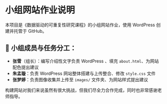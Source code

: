 # 小组网站作业说明

本项目是《数据驱动的可重复性研究课程》的小组网站作业，使用 WordPress 创建并托管于 GitHub。

## 👥 小组成员与任务分工：

- **张雪**（组长）：编写介绍性文字负责 WordPress 、填充 `about.html`、为网站配色提出建议
- **朱孟璇**：负责 WordPress 网站整体搭建与上传整合、修改 `style.css` 文件
- **张梦婷**：负责图像收集并上传至 `images/` 文件夹、为网站样式提出建议


构建网站对我们来说虽然有很大挑战，但我们尽全力合作完成，同时也非常感谢老师指导。
